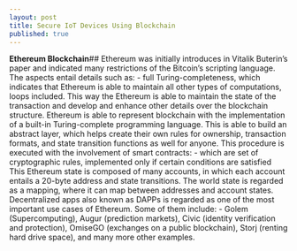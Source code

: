```yaml
---
layout: post
title: Secure IoT Devices Using Blockchain
published: true
---
```


**Ethereum Blockchain**##
Ethereum was initially introduces in Vitalik Buterin’s paper and indicated many restrictions of the Bitcoin’s scripting language. The aspects entail details such as: - full Turing-completeness, which indicates that Ethereum is able to maintain all other types of computations, loops included. This way the Ethereum is able to maintain the state of the transaction and develop and enhance other details over the blockchain structure. Ethereum is able to represent blockchain with the implementation of a built-in Turing-complete programming language. This is able to build an abstract layer, which helps create their own rules for ownership, transaction formats, and state transition functions as well for anyone. This procedure is executed with the involvement of smart contracts: - which are set of cryptographic rules, implemented only if certain conditions are satisfied 
This Ethereum state is composed of many accounts, in which each account entails a 20-byte address and state transitions. The world state is regarded as a mapping, where it can map between addresses and account states. Decentralized apps also known as DAPPs is regarded as one of the most important use cases of Ethereum. Some of them include: - Golem (Supercomputing), Augur (prediction markets), Civic (identity verification and protection), OmiseGO (exchanges on a public blockchain), Storj (renting hard drive space), and many more other examples. 


